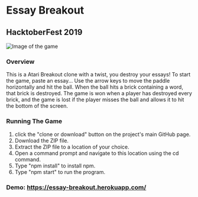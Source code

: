 # Essay Breakout
## HacktoberFest 2019
![Image of the game](https://imagebin.ca/v/50fSTGBhGKq74)
### Overview
This is a Atari Breakout clone with a twist, you destroy your essays! To start the game, paste an essay... Use the arrow keys to move the paddle horizontally and hit the ball. When the ball hits a brick containing a word, that brick is destroyed. The game is won when a player has destroyed every brick, and the game is lost if the player misses the ball and allows it to hit the bottom of the screen.

### Running The Game
1. click the "clone or download" button on the project's main GitHub page.
2. Download the ZIP file.
3. Extract the ZIP file to a location of your choice.
4. Open a command prompt and navigate to this location using the cd command.
5. Type "npm install" to install npm.
6. Type "npm start" to run the program. 

### Demo: https://essay-breakout.herokuapp.com/
